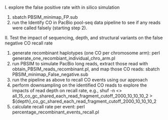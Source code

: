 I. explore the false positive rate with in silico simulation
1. sbatch PBSIM_minimap_FP.sub
2. run the Identify CO in PacBio pool-seq data pipeline to see if any reads were called falsely (starting step 2).

II. Test the impact of sequencing, depth, and structural variants on the false negative CO recall rate
1. generate recombinant haplotypes (one CO per chromosome arm): perl generate_one_recombiant_individual_chro_arm.pl
2. run PBSIM to simulate PacBio long reads, extract those read with obtain_PBSIM_reads_recombinant.pl, and map those CO reads: sbatch PBSIM_minimap_False_negative.sub
3. run the pipeline as above to recall CO events using our approach
4. perform downsampling on the identified CO reads to explore the impacts of read depth on recall rate, e.g., shuf -n <<number of reads>> all_15_co_gc_shared_each_read_fragment_cutoff_2000_10_10_10_2 > ${depth}_co_gc_shared_each_read_fragment_cutoff_2000_10_10_10_2
5. calculate recall rate per event: perl percentage_recombinant_events_recall.pl

